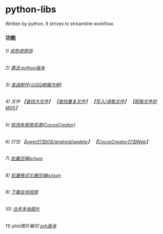 # python-libs
Written by python. It strives to streamline workflow.

### 功能
###### 1) [双色球预测](https://github.com/yeshao2069/python-libs/tree/master/lottery)
###### 2) [算法 python版本](https://github.com/yeshao2069/python-libs/tree/master/algorithm)
###### 3) [发送邮件(以QQ邮箱为例)](https://github.com/yeshao2069/python-libs/tree/master/tool/send_email)
###### 4) 文件  【[查找大文件](https://github.com/yeshao2069/python-libs/tree/master/tool/find_large_files)】  【[查找重复文件](https://github.com/yeshao2069/python-libs/tree/master/tool/find_duplicate_files)】  【[写入/读取文件](https://github.com/yeshao2069/python-libs/tree/master/tool/write_read_file)】  【[获取文件的MD5](https://github.com/yeshao2069/python-libs/tree/master/tool/get_file_md5)】
###### 5) [检测未使用资源(CocosCreator)](https://github.com/yeshao2069/python-libs/tree/master/project_tool/cocos_unuse_image_check)
###### 6) 打包  【[egret打包iOS/android/update](https://github.com/yeshao2069/python-libs/tree/master/project_tool/egret_pack)】 【[CocosCreator打包Web](https://github.com/yeshao2069/python-libs/tree/master/project_tool/cocos_pack)】
###### 7) [批量压缩js/json](https://github.com/yeshao2069/python-libs/tree/master/tool/min_files)
###### 8) [批量格式化被压缩js/json](https://github.com/yeshao2069/python-libs/tree/master/tool/format_files)
###### 9) [下载在线视频](https://github.com/yeshao2069/python-libs/tree/master/tool/load_online_video)
###### 10) [合并多张图片](https://github.com/yeshao2069/python-libs/tree/master/tool/combine_image)
###### 11) plist图片裁切  [zxh版本](https://github.com/yeshao2069/python-libs/tree/master/tool/texturepacker_png_split/ver_zxh)